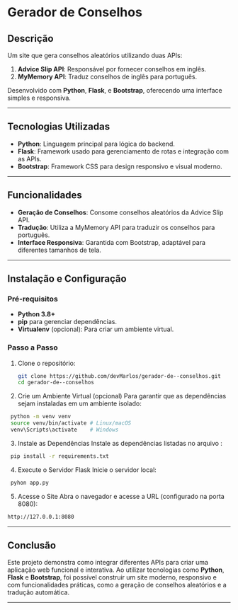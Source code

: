 # Gerador de Conselhos

## Descrição
Um site que gera conselhos aleatórios utilizando duas APIs:
1. **Advice Slip API**: Responsável por fornecer conselhos em inglês.
2. **MyMemory API**: Traduz conselhos de inglês para português.

Desenvolvido com **Python**, **Flask**, e **Bootstrap**, oferecendo uma interface simples e responsiva.

---

## Tecnologias Utilizadas
- **Python**: Linguagem principal para lógica do backend.
- **Flask**: Framework usado para gerenciamento de rotas e integração com as APIs.
- **Bootstrap**: Framework CSS para design responsivo e visual moderno.

---

## Funcionalidades
- **Geração de Conselhos**: Consome conselhos aleatórios da Advice Slip API.
- **Tradução**: Utiliza a MyMemory API para traduzir os conselhos para português.
- **Interface Responsiva**: Garantida com Bootstrap, adaptável para diferentes tamanhos de tela.

---

## Instalação e Configuração

### Pré-requisitos
- **Python 3.8+**
- **pip** para gerenciar dependências.
- **Virtualenv** (opcional): Para criar um ambiente virtual.

### Passo a Passo
1. Clone o repositório:
   ```bash
   git clone https://github.com/devMarlos/gerador-de--conselhos.git
   cd gerador-de--conselhos

   
2. Crie um Ambiente Virtual (opcional) Para garantir que as dependências sejam instaladas em um ambiente isolado:
  ```bash
   python -m venv venv
   source venv/bin/activate # Linux/macOS
   venv\Scripts\activate    # Windows
  ```

3. Instale as Dependências Instale as dependências listadas no arquivo :
  ```bash
   pip install -r requirements.txt
  ```

4. Execute o Servidor Flask Inicie o servidor local:
  ```bash
   pyhon app.py
  ```

5. Acesse o Site Abra o navegador e acesse a URL (configurado na porta 8080):
  ```bash
  http://127.0.0.1:8080
  ```

---

## Conclusão

Este projeto demonstra como integrar diferentes APIs para criar uma aplicação web funcional e interativa. Ao utilizar tecnologias como **Python**, **Flask** e **Bootstrap**, foi possível construir um site moderno, responsivo e com funcionalidades práticas, como a geração de conselhos aleatórios e a tradução automática.

---



